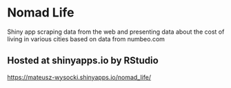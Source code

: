 # Nomad Life
Shiny app scraping data from the web and presenting data about the cost of living in various cities based on data from numbeo.com
## Hosted at shinyapps.io by RStudio
https://mateusz-wysocki.shinyapps.io/nomad_life/
